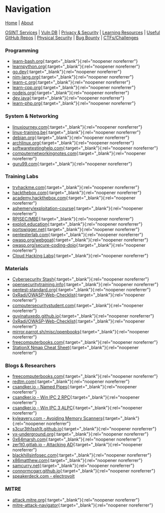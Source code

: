 # Navigation
[Home](index.md) | [About](about.md)

[OSINT Services](osint-services.md) | [Vuln DB](vuln-db.md) | [Privacy & Security](privacy-security.md) | [Learning Resources](learning-resources.md) | [Useful GitHub Repos](useful-github-repos.md) | [Physical Security](physical-security.md) | [Bug Bounty](bug-bounty.md) | [CTFs/Challenges](ctfs-challenges.md)

### Programming
* [learn-bash.org](https://learn-bash.org/){:target="_blank"}{:rel="noopener noreferrer"}
* [learnpython.org](https://www.learnpython.org/){:target="_blank"}{:rel="noopener noreferrer"}
* [go.dev](https://go.dev/learn/){:target="_blank"}{:rel="noopener noreferrer"}
* [nim-lang.org](https://nim-lang.org/documentation.html){:target="_blank"}{:rel="noopener noreferrer"}
* [learn-c.org](https://www.learn-c.org/){:target="_blank"}{:rel="noopener noreferrer"}
* [learn-cpp.org](https://www.learn-cpp.org/){:target="_blank"}{:rel="noopener noreferrer"}
* [nodejs.org](https://nodejs.org/learn/getting-started/introduction-to-nodejs){:target="_blank"}{:rel="noopener noreferrer"}
* [dev.java](https://dev.java/learn/){:target="_blank"}{:rel="noopener noreferrer"}
* [learn-php.org](https://www.learn-php.org/){:target="_blank"}{:rel="noopener noreferrer"}

### System & Networking
* [linuxjourney.com](https://linuxjourney.com/){:target="_blank"}{:rel="noopener noreferrer"}
* [linux-training.be](https://linux-training.be/){:target="_blank"}{:rel="noopener noreferrer"}
* [debian.org](https://www.debian.org/doc/manuals/debian-handbook/index.en.html){:target="_blank"}{:rel="noopener noreferrer"}
* [archlinux.org](https://wiki.archlinux.org/){:target="_blank"}{:rel="noopener noreferrer"}
* [softwaretestinghelp.com](https://www.softwaretestinghelp.com/computer-networking-basics/){:target="_blank"}{:rel="noopener noreferrer"}
* [computernetworkingnotes.com](https://www.computernetworkingnotes.com/networking-tutorials/){:target="_blank"}{:rel="noopener noreferrer"}
* [guru99.com](https://www.guru99.com/data-communication-computer-network-tutorial.html){:target="_blank"}{:rel="noopener noreferrer"}

### Training Labs
* [tryhackme.com](https://tryhackme.com/){:target="_blank"}{:rel="noopener noreferrer"}
* [hackthebox.com](https://app.hackthebox.com/){:target="_blank"}{:rel="noopener noreferrer"}
* [academy.hackthebox.com](https://academy.hackthebox.com/){:target="_blank"}{:rel="noopener noreferrer"}
* [ashemery/exploitation-course](https://github.com/ashemery/exploitation-course){:target="_blank"}{:rel="noopener noreferrer"}
* [RPISEC/MBE](https://github.com/RPISEC/MBE){:target="_blank"}{:rel="noopener noreferrer"}
* [exploit.education](https://exploit.education/){:target="_blank"}{:rel="noopener noreferrer"}
* [portswigger.net](https://portswigger.net/web-security){:target="_blank"}{:rel="noopener noreferrer"}
* [pentesterlab.com](https://pentesterlab.com/){:target="_blank"}{:rel="noopener noreferrer"}
* [owasp.org/webgoat](https://owasp.org/www-project-webgoat/){:target="_blank"}{:rel="noopener noreferrer"}
* [owasp.org/secure-coding-dojo](https://owasp.org/www-project-secure-coding-dojo/){:target="_blank"}{:rel="noopener noreferrer"}
* [Cloud Hacking Labs](https://crush3r.notion.site/5318732e7b6d4179857c5f99d3e94459?v=cdf66dcd37f243399c1a08ab5f317158){:target="_blank"}{:rel="noopener noreferrer"}

### Materials
* [Cybersecurity Stash](https://cybersecuritystash.com/){:target="_blank"}{:rel="noopener noreferrer"}
* [opensecuritytraining.info](https://opensecuritytraining.info/Training.html){:target="_blank"}{:rel="noopener noreferrer"}
* [pentest-standard.org](https://www.pentest-standard.org/index.php/Main_Page){:target="_blank"}{:rel="noopener noreferrer"}
* [0xRadi/OWASP-Web-Checklist](https://github.com/0xRadi/OWASP-Web-Checklist){:target="_blank"}{:rel="noopener noreferrer"}
* [computersecuritystudent.com](https://www.computersecuritystudent.com/){:target="_blank"}{:rel="noopener noreferrer"}
* [guyinatuxedo.github.io](https://guyinatuxedo.github.io/){:target="_blank"}{:rel="noopener noreferrer"}
* [0xRadi/OWASP-Web-Checklist](https://github.com/0xRadi/OWASP-Web-Checklist){:target="_blank"}{:rel="noopener noreferrer"}
* [mirror.parrot.sh/misc/openbooks](https://mirror.parrot.sh/parrot/misc/openbooks/){:target="_blank"}{:rel="noopener noreferrer"}
* [freecomputerbooks.com](https://freecomputerbooks.com/){:target="_blank"}{:rel="noopener noreferrer"}
* [StationX Nmap Cheat Sheet](https://www.stationx.net/nmap-cheat-sheet/){:target="_blank"}{:rel="noopener noreferrer"}

### Blogs & Researchers
* [freecomputerbooks.com](https://freecomputerbooks.com/){:target="_blank"}{:rel="noopener noreferrer"}
* [redtm.com](https://redtm.com/privilege-escalation/linux-privilege-escalation-cheat-sheet/){:target="_blank"}{:rel="noopener noreferrer"}
* [csandker.io - Named Pipes](https://csandker.io/2021/01/10/Offensive-Windows-IPC-1-NamedPipes.html){:target="_blank"}{:rel="noopener noreferrer"}
* [csandker.io - Win IPC 2 RPC](https://csandker.io/2021/02/21/Offensive-Windows-IPC-2-RPC.html){:target="_blank"}{:rel="noopener noreferrer"}
* [csandker.io - Win IPC 3 ALPC](https://csandker.io/2022/05/24/Offensive-Windows-IPC-3-ALPC.html){:target="_blank"}{:rel="noopener noreferrer"}
* [kyleavery.com - Avoiding Memory Scanners](https://kyleavery.com/posts/avoiding-memory-scanners/){:target="_blank"}{:rel="noopener noreferrer"}
* [s3cur3th1ssh1t.github.io](https://s3cur3th1ssh1t.github.io/){:target="_blank"}{:rel="noopener noreferrer"}
* [vx-underground.org](https://vx-underground.org/){:target="_blank"}{:rel="noopener noreferrer"}
* [0x64marsh.com](https://0x64marsh.com/?p=314){:target="_blank"}{:rel="noopener noreferrer"}
* [zer1t0.gitlab.io - Attacking AD](https://zer1t0.gitlab.io/posts/attacking_ad/){:target="_blank"}{:rel="noopener noreferrer"}
* [blackhillsinfosec.com](https://www.blackhillsinfosec.com/blog/){:target="_blank"}{:rel="noopener noreferrer"}
* [x86matthew.com](https://www.x86matthew.com/){:target="_blank"}{:rel="noopener noreferrer"}
* [samcurry.net](https://samcurry.net/blog/){:target="_blank"}{:rel="noopener noreferrer"}
* [connormcgarr.github.io](https://connormcgarr.github.io/){:target="_blank"}{:rel="noopener noreferrer"}
* [speakerdeck.com - electrovolt](https://speakerdeck.com/s1r1us/electrovolt-pwning-popular-desktop-apps-while-uncovering-new-attack-surface-on-electron)

### MITRE
* [attack.mitre.org](https://attack.mitre.org/){:target="_blank"}{:rel="noopener noreferrer"}
* [mitre-attack-navigator](https://mitre-attack.github.io/attack-navigator/){:target="_blank"}{:rel="noopener noreferrer"}
